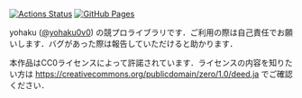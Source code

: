 [![Actions Status](https://github.com/yohaku0v0/cp-STL/workflows/verify/badge.svg)](https://github.com/yohaku0v0/cp-STL/actions)
[![GitHub Pages](https://img.shields.io/static/v1?label=GitHub+Pages&message=+&color=brightgreen&logo=github)](https://yohaku0v0.github.io/cp-STL/)

yohaku ([@yohaku0v0](https://x.com/yohaku0v0)) の競プロライブラリです．ご利用の際は自己責任でお願いします．バグがあった際は報告していただけると助かります．

本作品はCC0ライセンスによって許諾されています．ライセンスの内容を知りたい方は https://creativecommons.org/publicdomain/zero/1.0/deed.ja でご確認ください．
